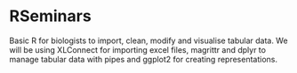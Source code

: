 # RSeminars
Basic R for biologists to  import, clean, modify and visualise tabular data.
We will be using XLConnect for importing excel files, magrittr and dplyr to manage tabular data with pipes and ggplot2 for creating representations.

